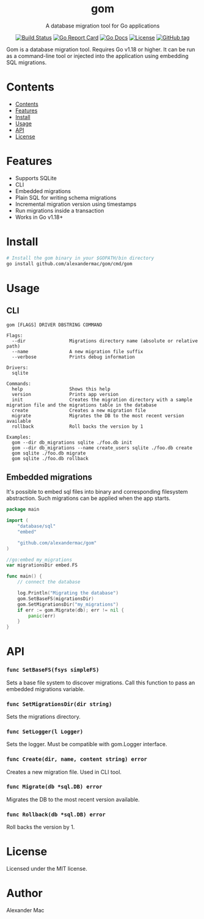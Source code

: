<div align="center">
  <h1>gom</h1>
  <p>A database migration tool for Go applications</p>
  <p>
    <a href="https://github.com/alexandermac/gom/actions/workflows/ci.yml?query=branch%3Amaster"><img src="https://github.com/alexandermac/gom/actions/workflows/ci.yml/badge.svg" alt="Build Status"></a>
    <a href="https://goreportcard.com/report/github.com/alexandermac/gom"><img src="https://goreportcard.com/badge/github.com/alexandermac/gom" alt="Go Report Card"></a>
    <a href="https://pkg.go.dev/github.com/alexandermac/gom"><img src="https://pkg.go.dev/badge/github.com/alexandermac/gom.svg" alt="Go Docs"></a>
    <a href="LICENSE"><img src="https://img.shields.io/github/license/alexandermac/gom.svg" alt="License"></a>
    <a href="https://img.shields.io/github/v/tag/alexandermac/gom"><img src="https://img.shields.io/github/v/tag/alexandermac/gom" alt="GitHub tag"></a>
  </p>
</div>

Gom is a database migration tool. Requires Go v1.18 or higher. It can be run as a command-line tool or injected into the application using embedding SQL migrations.

# Contents
- [Contents](#contents)
- [Features](#features)
- [Install](#install)
- [Usage](#usage)
- [API](#api)
- [License](#license)

# Features
- Supports SQLite
- CLI
- Embedded migrations
- Plain SQL for writing schema migrations
- Incremental migration version using timestamps
- Run migrations inside a transaction
- Works in Go v1.18+

# Install
```sh
# Install the gom binary in your $GOPATH/bin directory
go install github.com/alexandermac/gom/cmd/gom
```

# Usage

## CLI
```
gom [FLAGS] DRIVER DBSTRING COMMAND

Flags:
  --dir                Migrations directory name (absolute or relative path)
  --name               A new migration file suffix
  --verbose            Prints debug information

Drivers:
  sqlite

Commands:
  help                 Shows this help
  version              Prints app version
  init                 Creates the migration directory with a sample migration file and the migrations table in the database
  create               Creates a new migration file
  migrate              Migrates the DB to the most recent version available
  rollback             Roll backs the version by 1

Examples:
  gom --dir db_migrations sqlite ./foo.db init
  gom --dir db_migrations --name create_users sqlite ./foo.db create
  gom sqlite ./foo.db migrate
  gom sqlite ./foo.db rollback
```

## Embedded migrations

It's possible to embed sql files into binary and corresponding filesystem abstraction. Such migrations can be applied when the app starts.
```go
package main

import (
    "database/sql"
    "embed"

    "github.com/alexandermac/gom"
)

//go:embed my_migrations
var migrationsDir embed.FS

func main() {
	// connect the database

	log.Println("Migrating the database")
	gom.SetBaseFS(migrationsDir)
	gom.SetMigrationsDir("my_migrations")
	if err := gom.Migrate(db); err != nil {
		panic(err)
	}
}
```

# API

### `func SetBaseFS(fsys simpleFS)`
Sets a base file system to discover migrations. Call this function to pass an embedded migrations variable.

### `func SetMigrationsDir(dir string)`
Sets the migrations directory.

### `func SetLogger(l Logger)`
Sets the logger. Must be compatible with gom.Logger interface.

### `func Create(dir, name, content string) error`
Creates a new migration file. Used in CLI tool.

### `func Migrate(db *sql.DB) error`
Migrates the DB to the most recent version available.

### `func Rollback(db *sql.DB) error`
Roll backs the version by 1.

# License
Licensed under the MIT license.

# Author
Alexander Mac
